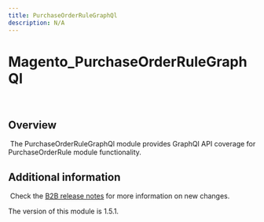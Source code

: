 ```yaml
---
title: PurchaseOrderRuleGraphQl
description: N/A
---
```


# Magento_PurchaseOrderRuleGraphQl

​

## Overview

​
The PurchaseOrderRuleGraphQl module provides GraphQl API coverage for PurchaseOrderRule module functionality.

## Additional information

​
Check the [B2B release notes](https://experienceleague.adobe.com/docs/commerce-admin/b2b/release-notes.html) for more information on new changes.

<InlineAlert slots="text" />
The version of this module is 1.5.1.
